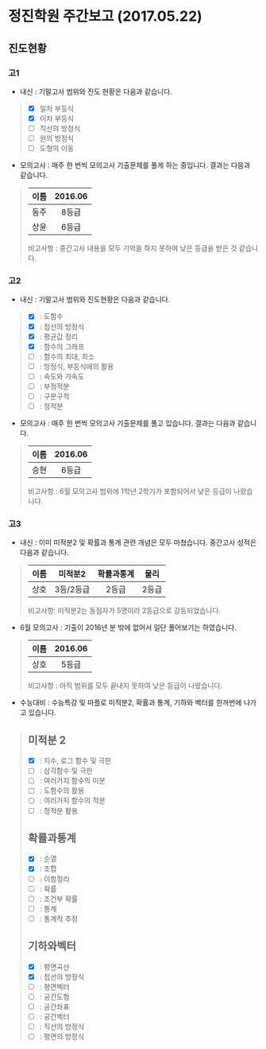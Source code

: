 # 정진학원 주간보고 (2017.05.22)

## 진도현황

### 고1

* 내신 : 기말고사 범위와 진도 현황은 다음과 같습니다.
> - [x] 일차 부등식
> - [x] 이차 부등식
> - [ ] 직선의 방정식
> - [ ] 원의 방정식
> - [ ] 도형의 이동

* 모의고사 : 매주 한 번씩 모의고사 기출문제를 풀게 하는 중입니다. 결과는 다음과 같습니다.

> 이름 | 2016.06
> :------:|:-----:
> 동주 | 8등급
> 상윤 | 6등급
> 
> 비고사항 : 중간고사 내용을 모두 기억을 하지 못하여 낮은 등급을 받은 것 같습니다.

### 고2

* 내신 : 기말고사 범위와 진도현황은 다음과 같습니다.
> - [x] : 도함수
> - [x] : 접선의 방정식
> - [x] : 평균값 정리
> - [x] : 함수의 그래프
> - [ ] : 함수의 최대, 최소
> - [ ] : 방정식, 부등식에의 활용
> - [ ] : 속도와 가속도
> - [ ] : 부정적분
> - [ ] : 구분구적
> - [ ] : 정적분

* 모의고사 : 매주 한 번씩 모의고사 기출문제를 풀고 있습니다. 결과는 다음과 같습니다.

> 이름 | 2016.06
> :----: | :----:
> 승현 | 6등급
>
> 비고사항 : 6월 모의고사 범위에 1학년 2학기가 포함되어서 낮은 등급이 나왔습니다.

### 고3

* 내신 : 이미 미적분2 및 확률과 통계 관련 개념은 모두 마쳤습니다. 중간고사 성적은 다음과 같습니다.

> 이름 |   미적분2   | 확률과통계 | 물리
> :----: | :------------: | :------------: | :-----:
> 상호 | 3등/2등급 | 2등급  | 2등급
>
> 비고사항: 미적분2는 동점자가 5명이라 2등급으로 강등되었습니다.

* 6월 모의고사 : 기출이 2016년 분 밖에 없어서 일단 풀어보기는 하였습니다.

> 이름 | 2016.06
> :----: | :----:
> 상호 | 5등급
>
> 비고사항 : 아직 범위를 모두 끝내지 못하여 낮은 등급이 나왔습니다.

* 수능대비 : 수능특강 및 마플로 미적분2, 확률과 통계, 기하와 벡터를 한꺼번에 나가고 있습니다.
> 미적분 2
> -----
> - [x] : 지수, 로그 함수 및 극한
> - [ ] : 삼각함수 및 극한
> - [ ] : 여러가지 함수의 미분
> - [ ] : 도함수의 활용
> - [ ] : 여러가지 함수의 적분
> - [ ] : 정적분 활용
> 
> 확률과통계
> ------
> - [x] : 순열
> - [x] : 조합
> - [ ] : 이항정리
> - [ ] : 확률
> - [ ] : 조건부 확률
> - [ ] : 통계
> - [ ] : 통계적 추정
>
> 기하와벡터
> ------
> - [x] : 평면곡선
> - [x] : 접선의 방정식
> - [ ] : 평면벡터
> - [ ] : 공간도형
> - [ ] : 공간좌표
> - [ ] : 공간벡터
> - [ ] : 직선의 방정식
> - [ ] : 평면의 방정식